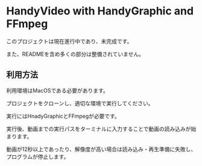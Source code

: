 # HandyVideo with HandyGraphic and FFmpeg
このプロジェクトは現在進行中であり、未完成です。

また、READMEを含め多くの部分は整備されていません。
## 利用方法
利用環境はMacOSである必要があります。

プロジェクトをクローンし、適切な環境で実行してください。

実行にはHnadyGraphicとFFmpegが必要です。

実行後、動画までの実行パスをターミナルに入力することで動画の読み込みが始まります。

動画が12秒以上であったり、解像度が高い場合は読み込み・再生準備に失敗し、プログラムが停止します。

